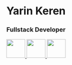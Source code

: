 <div id="header" align="center">
  <h1> Yarin Keren</h1>
  <h3> Fullstack Developer</h3>
  <div id="social" align="center">
    <a href="https://www.linkedin.com/in/yarinkeren/">
    <img src="https://img.icons8.com/?size=512&id=13930&format=png" width="50"/>
    </a>
    <a href="https://www.facebook.com/yarin.keren">
    <img src="https://img.icons8.com/?size=512&id=32323&format=png" width="50"/>
    </a>
    <a href="https://www.instagram.com/yarin_keren/">
    <img src="https://img.icons8.com/?size=512&id=13912&format=png" width="50"/>
    </a>
  </div>
</div>
